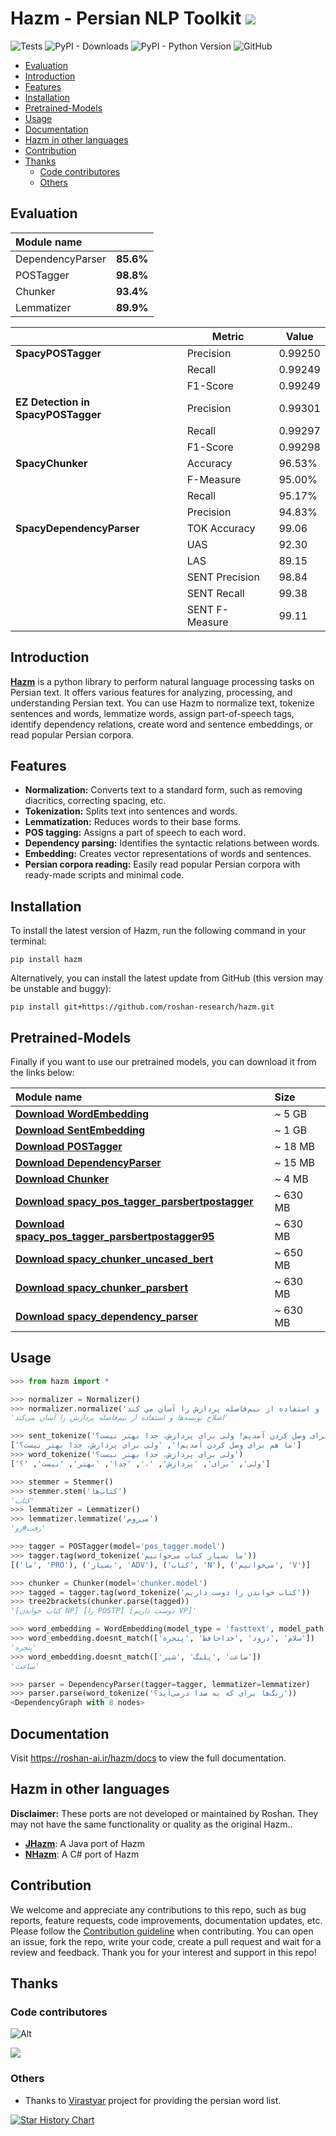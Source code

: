 # Hazm - Persian NLP Toolkit [![](https://img.shields.io/twitter/follow/roshan_ai?label=follow)](https://twitter.com/roshan_ai)

![Tests](https://img.shields.io/github/actions/workflow/status/roshan-research/hazm/test.yml?branch=master)
![PyPI - Downloads](https://img.shields.io/github/downloads/roshan-research/hazm/total)
![PyPI - Python Version](https://img.shields.io/pypi/pyversions/hazm)
![GitHub](https://img.shields.io/github/license/roshan-research/hazm)

- [Evaluation](#Evaluation)
- [Introduction](#introduction)
- [Features](#features)
- [Installation](#installation)
- [Pretrained-Models](#pretrained-models)
- [Usage](#usage)
- [Documentation](#documentation)
- [Hazm in other languages](#hazm-in-other-languages)
- [Contribution](#contribution)
- [Thanks](#thanks)
  - [Code contributores](#code-contributores)
  - [Others](#others)

## Evaluation

| Module name      |           |
| :--------------- | --------- |
| DependencyParser | **85.6%** |
| POSTagger        | **98.8%** |
| Chunker          | **93.4%** |
| Lemmatizer       | **89.9%** |

|                                | Metric          | Value   |
| ------------------------------ | --------------- | ------- |
| **SpacyPOSTagger**             | Precision       | 0.99250 |
|                                | Recall          | 0.99249 |
|                                | F1-Score        | 0.99249 |
| **EZ Detection in SpacyPOSTagger** | Precision   | 0.99301 |
|                                | Recall          | 0.99297 |
|                                | F1-Score        | 0.99298 |
| **SpacyChunker**                | Accuracy        | 96.53%  |
|                                | F-Measure       | 95.00%  |
|                                | Recall          | 95.17%  |
|                                | Precision       | 94.83%  |
| **SpacyDependencyParser**       | TOK Accuracy    | 99.06   |
|                                | UAS             | 92.30   |
|                                | LAS             | 89.15   |
|                                | SENT Precision  | 98.84   |
|                                | SENT Recall     | 99.38   |
|                                | SENT F-Measure  | 99.11   |


## Introduction

[**Hazm**](https://www.roshan-ai.ir/hazm/) is a python library to perform natural language processing tasks on Persian text. It offers various features for analyzing, processing, and understanding Persian text. You can use Hazm to normalize text, tokenize sentences and words, lemmatize words, assign part-of-speech tags, identify dependency relations, create word and sentence embeddings, or read popular Persian corpora.

## Features

- **Normalization:** Converts text to a standard form, such as removing diacritics, correcting spacing, etc.
- **Tokenization:** Splits text into sentences and words.
- **Lemmatization:** Reduces words to their base forms.
- **POS tagging:** Assigns a part of speech to each word.
- **Dependency parsing:** Identifies the syntactic relations between words.
- **Embedding:** Creates vector representations of words and sentences.
- **Persian corpora reading:** Easily read popular Persian corpora with ready-made scripts and minimal code.

## Installation

To install the latest version of Hazm, run the following command in your terminal:

    pip install hazm

Alternatively, you can install the latest update from GitHub (this version may be unstable and buggy):

    pip install git+https://github.com/roshan-research/hazm.git

## Pretrained-Models

Finally if you want to use our pretrained models, you can download it from the links below:

| **Module name**                                                                                                                 | **Size** |
| :------------------------------------------------------------------------------------------------------------------------------ | :------- |
| [**Download WordEmbedding**](https://mega.nz/file/GqZUlbpS#XRYP5FHbPK2LnLZ8IExrhrw3ZQ-jclNSVCz59uEhrxY)                         | ~ 5 GB   |
| [**Download SentEmbedding**](https://mega.nz/file/WzR0QChY#J1nG-HGq0UJP69VMY8I1YGl_MfEAFCo5iizpjofA4OY)                         | ~ 1 GB   |
| [**Download POSTagger**](https://drive.google.com/file/d/1Q3JK4NVUC2t5QT63aDiVrCRBV225E_B3)                                     | ~ 18 MB  |
| [**Download DependencyParser**](https://drive.google.com/file/d/1MDapMSUXYfmQlu0etOAkgP5KDiWrNAV6/view?usp=share_link) | ~ 15 MB  |
| [**Download Chunker**](https://drive.google.com/file/d/16hlAb_h7xdlxF4Ukhqk_fOV3g7rItVtk)                                       | ~ 4 MB   |
| [**Download spacy_pos_tagger_parsbertpostagger**](https://huggingface.co/roshan-research/spacy_pos_tagger_parsbertpostagger)    | ~ 630 MB   |
| [**Download spacy_pos_tagger_parsbertpostagger95**](https://huggingface.co/roshan-research/spacy_pos_tagger_parsbertpostagger95)| ~ 630 MB   |
| [**Download spacy_chunker_uncased_bert**](https://huggingface.co/roshan-research/spacy_chunker_uncased_bert)                    | ~ 650 MB   |
| [**Download spacy_chunker_parsbert**](https://huggingface.co/roshan-research/spacy_chunker_parsbert)                            | ~ 630 MB   |
| [**Download spacy_dependency_parser**](https://huggingface.co/roshan-research/spacy_dependency_parser)                          | ~ 630 MB   |

## Usage

```python
>>> from hazm import *

>>> normalizer = Normalizer()
>>> normalizer.normalize('اصلاح نويسه ها و استفاده از نیم‌فاصله پردازش را آسان مي كند')
'اصلاح نویسه‌ها و استفاده از نیم‌فاصله پردازش را آسان می‌کند'

>>> sent_tokenize('ما هم برای وصل کردن آمدیم! ولی برای پردازش، جدا بهتر نیست؟')
['ما هم برای وصل کردن آمدیم!', 'ولی برای پردازش، جدا بهتر نیست؟']
>>> word_tokenize('ولی برای پردازش، جدا بهتر نیست؟')
['ولی', 'برای', 'پردازش', '،', 'جدا', 'بهتر', 'نیست', '؟']

>>> stemmer = Stemmer()
>>> stemmer.stem('کتاب‌ها')
'کتاب'
>>> lemmatizer = Lemmatizer()
>>> lemmatizer.lemmatize('می‌روم')
'رفت#رو'

>>> tagger = POSTagger(model='pos_tagger.model')
>>> tagger.tag(word_tokenize('ما بسیار کتاب می‌خوانیم'))
[('ما', 'PRO'), ('بسیار', 'ADV'), ('کتاب', 'N'), ('می‌خوانیم', 'V')]

>>> chunker = Chunker(model='chunker.model')
>>> tagged = tagger.tag(word_tokenize('کتاب خواندن را دوست داریم'))
>>> tree2brackets(chunker.parse(tagged))
'[کتاب خواندن NP] [را POSTP] [دوست داریم VP]'

>>> word_embedding = WordEmbedding(model_type = 'fasttext', model_path = 'word2vec.bin')
>>> word_embedding.doesnt_match(['سلام' ,'درود' ,'خداحافظ' ,'پنجره'])
'پنجره'
>>> word_embedding.doesnt_match(['ساعت' ,'پلنگ' ,'شیر'])
'ساعت'

>>> parser = DependencyParser(tagger=tagger, lemmatizer=lemmatizer)
>>> parser.parse(word_tokenize('زنگ‌ها برای که به صدا درمی‌آید؟'))
<DependencyGraph with 8 nodes>

```

## Documentation

Visit https://roshan-ai.ir/hazm/docs to view the full documentation.

## Hazm in other languages

**Disclaimer:** These ports are not developed or maintained by Roshan. They may not have the same functionality or quality as the original Hazm..

- [**JHazm**](https://github.com/mojtaba-khallash/JHazm): A Java port of Hazm
- [**NHazm**](https://github.com/mojtaba-khallash/NHazm): A C# port of Hazm

## Contribution

We welcome and appreciate any contributions to this repo, such as bug reports, feature requests, code improvements, documentation updates, etc. Please follow the [Contribution guideline](./CONTRIBUTION.md) when contributing. You can open an issue, fork the repo, write your code, create a pull request and wait for a review and feedback. Thank you for your interest and support in this repo!

## Thanks

### Code contributores

![Alt](https://repobeats.axiom.co/api/embed/ae42bda158791645d143c3e3c7f19d8a68d06d08.svg "Repobeats analytics image")

<a href="https://github.com/roshan-research/hazm/graphs/contributors">
  <img src="https://contrib.rocks/image?repo=roshan-research/hazm" />
</a>

### Others 

- Thanks to [Virastyar](http://virastyar.ir/) project for providing the persian word list.

[![Star History Chart](https://api.star-history.com/svg?repos=roshan-research/hazm&type=Date)](https://star-history.com/#roshan-research/hazm&Date)
